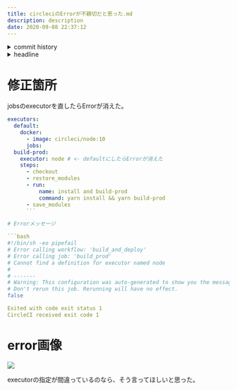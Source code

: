 ```yaml
---
title: circleciのErrorが不親切だと思った.md
description: description
date: 2020-09-08 22:37:12
---
```

<!-- history area start -->
<details><summary>commit history</summary><div><ol>

</ol></div></details>
<!-- history area end -->
<!-- toc area start -->
<details><summary>headline</summary><div>
<!-- START doctoc generated TOC please keep comment here to allow auto update -->
<!-- DON'T EDIT THIS SECTION, INSTEAD RE-RUN doctoc TO UPDATE -->


- [修正箇所](#%E4%BF%AE%E6%AD%A3%E7%AE%87%E6%89%80)
- [error画像](#error%E7%94%BB%E5%83%8F)

<!-- END doctoc generated TOC please keep comment here to allow auto update -->

</div></details>

<!-- toc area end -->
# 修正箇所

jobsのexecutorを直したらErrorが消えた。

```yml
executors:
  default:
    docker:
      - image: circleci/node:10
	  jobs:
  build-prod:
    executor: node # <- defaultにしたらErrorが消えた
    steps:
      - checkout
      - restore_modules
      - run:
          name: install and build-prod
          command: yarn install && yarn build-prod
      - save_modules
	  ```

# Errorメッセージ

```bash
#!/bin/sh -eo pipefail
# Error calling workflow: 'build_and_deploy'
# Error calling job: 'build_prod'
# Cannot find a definition for executor named node
# 
# -------
# Warning: This configuration was auto-generated to show you the message above.
# Don't rerun this job. Rerunning will have no effect.
false

Exited with code exit status 1
CircleCI received exit code 1
```

# error画像

![](/assets/images/posts/circleci-error.png)

executorの指定が間違っているのなら、そう言ってほしいと思った。
